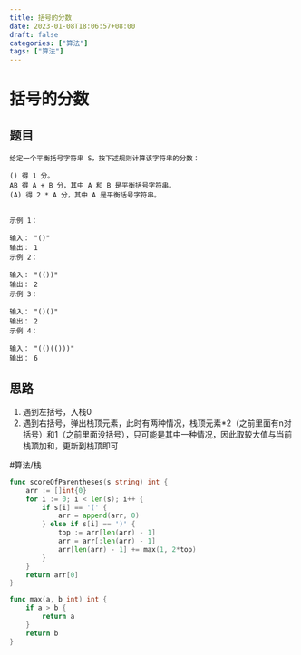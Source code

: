 ```yaml
---
title: 括号的分数
date: 2023-01-08T18:06:57+08:00
draft: false
categories: ["算法"]
tags: ["算法"]
---
```


# 括号的分数
## 题目
```
给定一个平衡括号字符串 S，按下述规则计算该字符串的分数：

() 得 1 分。
AB 得 A + B 分，其中 A 和 B 是平衡括号字符串。
(A) 得 2 * A 分，其中 A 是平衡括号字符串。
 

示例 1：

输入： "()"
输出： 1
示例 2：

输入： "(())"
输出： 2
示例 3：

输入： "()()"
输出： 2
示例 4：

输入： "(()(()))"
输出： 6
```
## 思路
1. 遇到左括号，入栈0
2. 遇到右括号，弹出栈顶元素，此时有两种情况，栈顶元素*2（之前里面有n对括号）和1（之前里面没括号），只可能是其中一种情况，因此取较大值与当前栈顶加和，更新到栈顶即可

#算法/栈

```go
func scoreOfParentheses(s string) int {
    arr := []int{0}
    for i := 0; i < len(s); i++ {
        if s[i] == '(' {
            arr = append(arr, 0)
        } else if s[i] == ')' {
            top := arr[len(arr) - 1]
            arr = arr[:len(arr) - 1]
            arr[len(arr) - 1] += max(1, 2*top)
        }
    }
    return arr[0]
}

func max(a, b int) int {
    if a > b {
        return a
    }
    return b
}

```